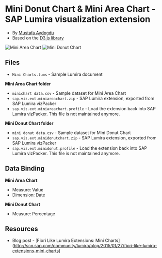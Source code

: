 Mini Donut Chart & Mini Area Chart - SAP Lumira visualization extension
=================================================
* By [Mustafa Aydogdu](http://scn.sap.com/people/mustafa.aydogdu)
* Based on the [D3.js library](http://d3js.org/)
 
![Mini Area Chart](https://github.com/SAP/lumira-extension-viz/blob/master/Mini%20Charts/Mini%20Area%20Chart/MiniAreaChart.PNG)
![Mini Donut Chart](https://github.com/SAP/lumira-extension-viz/blob/master/Mini%20Charts/Mini%20Donut%20Chart/MiniDonutChart.PNG)

Files
-----------
* `Mini Charts.lums` - Sample Lumira document

<strong>Mini Area Chart folder</strong>
*  `minichart data.csv` - Sample dataset for Mini Area Chart
* `sap.viz.ext.miniareachart.zip` - SAP Lumira extension, exported from SAP Lumira vizPacker
* `sap.viz.ext.miniareachart.profile` - Load the extension back into SAP Lumira vizPacker. This file is not maintained anymore.

<strong>Mini Donut Chart folder</strong>
*  `mini donut data.csv` - Sample dataset for Mini Donut Chart
* `sap.viz.ext.minidonutchart.zip` - SAP Lumira extension, exported from SAP Lumira vizPacker
* `sap.viz.ext.minidonut.profile` - Load the extension back into SAP Lumira vizPacker. This file is not maintained anymore.

Data Binding
-------------
<strong>Mini Area Chart</strong>
* Measure: Value
* Dimension: Date

<strong>Mini Donut Chart</strong>
* Measure: Percentage

Resources
-----------
* Blog post - [Fiori Like Lumira Extensions: Mini Charts] (http://scn.sap.com/community/lumira/blog/2015/01/27/fiori-like-lumira-extensions-mini-charts)

